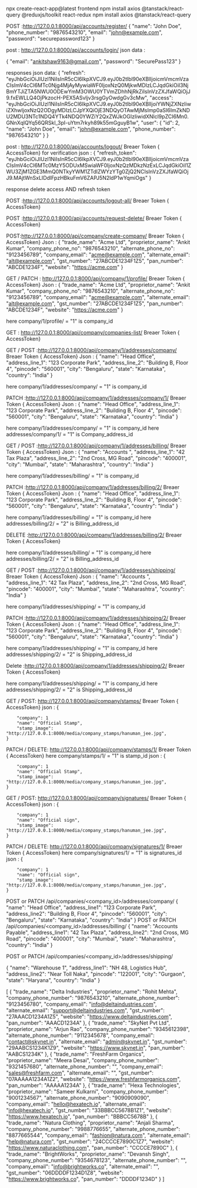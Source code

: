 npx create-react-app@latest frontend
npm install axios @tanstack/react-query @reduxjs/toolkit react-redux
npm install axios @tanstack/react-query

<!-- registration api  -->

POST :http://127.0.0.1:8000/api/accounts/register/
{
"name": "John Doe",
"phone_number": "9876543210",
"email": "john@example.com",
"password": "securepassword123"
}

<!-- login API -->

post : http://127.0.0.1:8000/api/accounts/login/
json data :

{
"email": "ankitshaw9163@gmail.com",
"password": "SecurePass123"
}

responses json data:
{
"refresh": "eyJhbGciOiJIUzI1NiIsInR5cCI6IkpXVCJ9.eyJ0b2tlbl90eXBlIjoicmVmcmVzaCIsImV4cCI6MTc0Njg4MjAyMywiaWF0IjoxNzQ0MjkwMDIzLCJqdGkiOiI3NjBmYTJiZTA5NWU0ODEwYmM3OWU0YTVmZDhhNjRkZiIsInVzZXJfaWQiOjJ9.fxEWLLQ4OjPkzocH-PEX5ASvljv3rsgGyOwdgGv3cMw",
"access": "eyJhbGciOiJIUzI1NiIsInR5cCI6IkpXVCJ9.eyJ0b2tlbl90eXBlIjoiYWNjZXNzIiwiZXhwIjoxNzQ2ODgyMDIzLCJpYXQiOjE3NDQyOTAwMjMsImp0aSI6ImZkNDU2MDU3NTc1NDQ4YTk4NDQ0YWZiY2QxZWJkOGIzIiwidXNlcl9pZCI6Mn0.GNnXqlQYq56QRSkl_3pI-uYtm7rkyh89k55mGguyB1w",
"user": {
"id": 2,
"name": "John Doe",
"email": "john@example.com",
"phone_number": "9876543210"
}
}

<!-- logout API  -->

post : http://127.0.0.1:8000/api/accounts/logout/
Breaer Token { AccessToken} for verification
json : {
"refresh_token": "eyJhbGciOiJIUzI1NiIsInR5cCI6IkpXVCJ9.eyJ0b2tlbl90eXBlIjoicmVmcmVzaCIsImV4cCI6MTc0MzY5ODUxMSwiaWF0IjoxNzQzMDkzNzExLCJqdGkiOiI1ZWU3ZjM1ZGE3MmQ0NTkyYWM1ZTdlZWYzYTg0ZjQ2NCIsInVzZXJfaWQiOjJ9.MAjtWnSxLIDdlFpzHBkuFmV6ZAPJ5N2ldP1wYqmiOgs"
}

response delete access AND refresh token

<!-- logout from all devices  -->

POST :http://127.0.0.1:8000/api/accounts/logout-all/
Breaer Token { AccessToken}

<!-- Delete Request   -->

POST :http://127.0.0.1:8000/api/accounts/request-delete/
Breaer Token { AccessToken}

<!-- Create new company  -->

POST:http://127.0.0.1:8000/api/company/create-company/
Breaer Token { AccessToken}
Json :
{
"trade_name": "Acme Ltd",
"proprietor_name": "Ankit Kumar",
"company_phone_no": "9876543210",
"alternate_phone_no": "9123456789",
"company_email": "acme@example.com",
"alternate_email": "alt@example.com",
"gst_number": "27ABCDE1234F1Z5",
"pan_number": "ABCDE1234F",
"website": "https://acme.com"
}

<!-- Get or UPDATE  company details    -->

GET / PATCH : http://127.0.0.1:8000/api/company/1/profile/
Breaer Token { AccessToken}
Json :
{
"trade_name": "Acme Ltd",
"proprietor_name": "Ankit Kumar",
"company_phone_no": "9876543210",
"alternate_phone_no": "9123456789",
"company_email": "acme@example.com",
"alternate_email": "alt@example.com",
"gst_number": "27ABCDE1234F1Z5",
"pan_number": "ABCDE1234F",
"website": "https://acme.com"
}

here company/1/profile/ = "1" is company_id

<!-- get company list  -->

GET : http://127.0.0.1:8000/api/company/companies-list/
Breaer Token { AccessToken}

<!-- Create /GET company Address     -->

GET / POST :http://127.0.0.1:8000/api/company/1/addresses/company/
Breaer Token { AccessToken}
Json :
{
"name": "Head Office",
"address_line_1": "123 Corporate Park",
"address_line_2": "Building B, Floor 4",
"pincode": "560001",
"city": "Bengaluru",
"state": "Karnataka",
"country": "India"
}

here company/1/addresses/company/ = "1" is company_id

<!-- Update Company Address  -->

PATCH :http://127.0.0.1:8000/api/company/1/addresses/company/1/
Breaer Token { AccessToken}
Json :
{
"name": "Head Office",
"address_line_1": "123 Corporate Park",
"address_line_2": "Building B, Floor 4",
"pincode": "560001",
"city": "Bengaluru",
"state": "Karnataka",
"country": "India"
}

here company/1/addresses/company/ = "1" is company_id
here addresses/company/1/ = "1" is Company_address_id

<!-- Create /GET Billing  Address     -->

GET / POST :http://127.0.0.1:8000/api/company/1/addresses/billing/
Breaer Token { AccessToken}
Json :
{
"name": "Accounts ",
"address_line_1": "42 Tax Plaza",
"address_line_2": "2nd Cross, MG Road",
"pincode": "400001",
"city": "Mumbai",
"state": "Maharashtra",
"country": "India"
}

here company/1/addresses/billing/ = "1" is company_id

<!-- Update Billing Address  -->

PATCH :http://127.0.0.1:8000/api/company/1/addresses/billing/2/
Breaer Token { AccessToken}
Json :
{
"name": "Head Office",
"address_line_1": "123 Corporate Park",
"address_line_2": "Building B, Floor 4",
"pincode": "560001",
"city": "Bengaluru",
"state": "Karnataka",
"country": "India"
}

here company/1/addresses/billing/ = "1" is company_id
here addresses/billing/2/ = "2" is Billing_address_id

<!-- Delete  Billing Address  -->

DELETE :http://127.0.0.1:8000/api/company/1/addresses/billing/2/
Breaer Token { AccessToken}

here company/1/addresses/billing/ = "1" is company_id
here addresses/billing/2/ = "2" is Billing_address_id

<!-- Create /GET Shippping  Address     -->

GET / POST :http://127.0.0.1:8000/api/company/1/addresses/shipping/
Breaer Token { AccessToken}
Json :
{
"name": "Accounts ",
"address_line_1": "42 Tax Plaza",
"address_line_2": "2nd Cross, MG Road",
"pincode": "400001",
"city": "Mumbai",
"state": "Maharashtra",
"country": "India"
}

here company/1/addresses/shipping/ = "1" is company_id

<!-- Update Shipping Address  -->

PATCH :http://127.0.0.1:8000/api/company/1/addresses/shipping/2/
Breaer Token { AccessToken}
Json :
{
"name": "Head Office",
"address_line_1": "123 Corporate Park",
"address_line_2": "Building B, Floor 4",
"pincode": "560001",
"city": "Bengaluru",
"state": "Karnataka",
"country": "India"
}

here company/1/addresses/shipping/ = "1" is company_id
here addresses/shipping/2/ = "2" is Shipping_address_id

<!-- Delete Shipping Address  -->

Delete :http://127.0.0.1:8000/api/company/1/addresses/shipping/2/
Breaer Token { AccessToken}

here company/1/addresses/shipping/ = "1" is company_id
here addresses/shipping/2/ = "2" is Shipping_address_id

<!-- Get/ create stamps -->

GET / POST: http://127.0.0.1:8000/api/company/stamps/
Breaer Token { AccessToken}
json :
{

        "company": 1
        "name": "Official Stamp",
        "stamp_image": "http://127.0.0.1:8000/media/company_stamps/hanuman_jee.jpg",
    }


<!-- PATCH / DELETE stamps -->

PATCH / DELETE: http://127.0.0.1:8000/api/company/stamps/1/
Breaer Token { AccessToken}
here company/stamps/1/ = "1" is stamp_id
json :
{

        "company": 1
        "name": "Official Stamp",
        "stamp_image": "http://127.0.0.1:8000/media/company_stamps/hanuman_jee.jpg",
    }

<!-- Get/ create Signature -->

GET / POST: http://127.0.0.1:8000/api/company/signatures/
Breaer Token { AccessToken}
json :
{

        "company": 1
        "name": "Official sign",
        "stamp_image": "http://127.0.0.1:8000/media/company_stamps/hanuman_jee.jpg",
    }


<!-- PATCH / DELETE signatures -->

PATCH / DELETE: http://127.0.0.1:8000/api/company/signatures/1/
Breaer Token { AccessToken}
here company/signatures/1/ = "1" is signatures_id
json :
{

        "company": 1
        "name": "Official sign",
        "stamp_image": "http://127.0.0.1:8000/media/company_stamps/hanuman_jee.jpg",
    }



POST or PATCH /api/companies/<company_id>/addresses/company/
{
"name": "Head Office",
"address_line1": "123 Corporate Park",
"address_line2": "Building B, Floor 4",
"pincode": "560001",
"city": "Bengaluru",
"state": "Karnataka",
"country": "India"
}
POST or PATCH /api/companies/<company_id>/addresses/billing/
{
"name": "Accounts Payable",
"address_line1": "42 Tax Plaza",
"address_line2": "2nd Cross, MG Road",
"pincode": "400001",
"city": "Mumbai",
"state": "Maharashtra",
"country": "India"
}

POST or PATCH /api/companies/<company_id>/addresses/shipping/

{
"name": "Warehouse 1",
"address_line1": "NH 48, Logistics Hub",
"address_line2": "Near Toll Naka",
"pincode": "122001",
"city": "Gurgaon",
"state": "Haryana",
"country": "India"
}

[
{
"trade_name": "Delta Industries",
"proprietor_name": "Rohit Mehta",
"company_phone_number": "9876543210",
"alternate_phone_number": "9123456780",
"company_email": "info@deltaindustries.com",
"alternate_email": "support@deltaindustries.com",
"gst_number": "27AAACD1234A1Z5",
"website": "https://www.deltaindustries.com",
"pan_number": "AAACD1234A"
},
{
"trade_name": "SkyNet Pvt Ltd",
"proprietor_name": "Arjun Rao",
"company_phone_number": "9345612398",
"alternate_phone_number": "9112345678",
"company_email": "contact@skynet.in",
"alternate_email": "admin@skynet.in",
"gst_number": "29AABCS1234K1Z9",
"website": "https://www.skynet.in",
"pan_number": "AABCS1234K"
},
{
"trade_name": "FreshFarm Organics",
"proprietor_name": "Meera Desai",
"company_phone_number": "9321457680",
"alternate_phone_number": "",
"company_email": "sales@freshfarm.com",
"alternate_email": "",
"gst_number": "07AAAAA1234A1Z2",
"website": "https://www.freshfarmorganics.com",
"pan_number": "AAAAA1234A"
},
{
"trade_name": "Hexa Technologies",
"proprietor_name": "Sameer Kulkarni",
"company_phone_number": "9001234567",
"alternate_phone_number": "9090909090",
"company_email": "hello@hexatech.io",
"alternate_email": "info@hexatech.io",
"gst_number": "33BBBCC5678B1Z1",
"website": "https://www.hexatech.io",
"pan_number": "BBBCC5678B"
},
{
"trade_name": "Natura Clothing",
"proprietor_name": "Anjali Sharma",
"company_phone_number": "9988776655",
"alternate_phone_number": "8877665544",
"company_email": "fashion@natura.com",
"alternate_email": "help@natura.com",
"gst_number": "24CCCCE7890C1Z7",
"website": "https://www.naturaclothing.com",
"pan_number": "CCCCE7890C"
},
{
"trade_name": "BrightWorks",
"proprietor_name": "Devansh Singh",
"company_phone_number": "9354678123",
"alternate_phone_number": "",
"company_email": "info@brightworks.co",
"alternate_email": "",
"gst_number": "06DDDDF1234D1Z8",
"website": "https://www.brightworks.co",
"pan_number": "DDDDF1234D"
}
]
